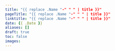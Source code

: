```yaml
---
title: "{{ replace .Name "-" " " | title }}"
pageTitle: "{{ replace .Name "-" " " | title }}"
linktitle: "{{ replace .Name "-" " " | title }}"
date: {{ .Date }}
aliases: []
draft: true
toc: false
images:
---
```


